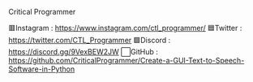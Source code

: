 Critical Programmer

🟥Instagram : https://www.instagram.com/ctl_programmer/
🟦Twitter : https://twitter.com/CTL_Programmer
🟩Discord : https://discord.gg/9VexBEW2JW
⬜️GitHub : https://github.com/CriticalProgrammer/Create-a-GUI-Text-to-Speech-Software-in-Python
